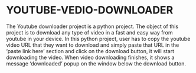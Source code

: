 # YOUTUBE-VEDIO-DOWNLOADER
The Youtube downloader project is a python project. The object of this project is to download any type of video in a fast and easy way from youtube in your device.  In this python project, user has to copy the youtube video URL that they want to download and simply paste that URL in the ‘paste link here’ section and click on the download button, it will start downloading the video. When video downloading finishes, it shows a message ‘downloaded’ popup on the window below the download button.
